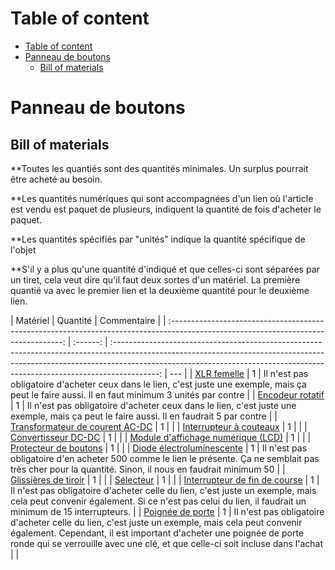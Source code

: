 # Table of content

- [Table of content](#table-of-content)
- [Panneau de boutons](#panneau-de-boutons)
  - [Bill of materials](#bill-of-materials)

# Panneau de boutons

## Bill of materials

\*\*Toutes les quantiés sont des quantités minimales. Un surplus pourrait être acheté au besoin.

\*\*Les quantités numériques qui sont accompagnées d'un lien où l'article est vendu est paquet de plusieurs, indiquent la quantité de fois d'acheter le paquet.

\*\*Les quantités spécifiés par "unités" indique la quantité spécifique de l'objet

\*\*S'il y a plus qu'une quantité d'indiqué et que celles-ci sont séparées par un tiret, cela veut dire qu'il faut deux sortes d'un matériel. La première quantié va avec le premier lien et la deuxième quantité pour le deuxième lien.

|                                                              Matériel                                                               | Quantité |                                                                                                                       Commentaire                                                                                                                       |
| :---------------------------------------------------------------------------------------------------------------------------------: | :------: | :-----------------------------------------------------------------------------------------------------------------------------------------------------------------------------------------------------------------------------------------------------: | --- |
|                   [ XLR femelle](https://www.amazon.ca/XLR-Female-Jack-Pin-Connector/dp/B07S6J8WVD/ref=sr_1_12?)                    |    1     |                                                   Il n'est pas obligatoire d'acheter ceux dans le lien, c'est juste une exemple, mais ça peut le faire aussi. Il en faut minimum 3 unités par contre                                                    |
|            [Encodeur rotatif](https://www.amazon.ca/Taiss-KY-040-Encoder-15%C3%9716-5-Arduino/dp/B07F26CT6B/ref=sr_1_9?)            |    1     |                                                         Il n'est pas obligatoire d'acheter ceux dans le lien, c'est juste une exemple, mais ça peut le faire aussi. Il en faudrait 5 par contre                                                         |
| [Transformateur de courent AC-DC](https://www.amazon.ca/ALITOVE-Transformer-Switching-Converter-Security/dp/B078RZ6C3N/ref=sr_1_2?) |    1     |                                                                                                                                                                                                                                                         |
|     [Interrupteur à couteaux](https://www.amazon.ca/Household-Disconnect-Electrical-Control-Switches/dp/B0D3VSK37Z/ref=sr_1_3?)     |    1     |                                                                                                                                                                                                                                                         |
|             [Convertisseur DC-DC](https://www.amazon.ca/Step-Down-Waterproof-Miniature-Converter-Supply/dp/B07PNWPLRY)              |    1     |                                                                                                                                                                                                                                                         |
| [Module d'affichage numérique (LCD)](https://www.amazon.ca/Robojax-LCD1602-Character-soldered-Interface/dp/B08L5RQHYP/ref=sr_1_10?) |    1     |                                                                                                                                                                                                                                                         |
|          [Protecteur de boutons](https://www.amazon.ca/Healeved-Dustproof-Emergency-Transparent-Pushbutton/dp/B0CRC3TBCJ)           |    1     |                                                                                                                                                                                                                                                         |
|   [Diode électroluminescente](https://www.amazon.ca/Millimeter-Emitting-Assortment-Diffused-Indicator/dp/B07N2GVCYZ/ref=sr_1_5?)    |    1     |                                                Il n'est pas obligatoire d'en acheter 500 comme le lien le présente. Ça ne semblait pas très cher pour la quantité. Sinon, il nous en faudrait minimum 50                                                |
|            [Glissières de tiroir](https://www.amazon.ca/Pairs-Drawer-Slides-Bearing-3-Section/dp/B0CZLDJLRP/ref=sr_1_5?)            |    1     |                                                                                                                                                                                                                                                         |
|            [Sélecteur](https://www.amazon.ca/XIRIXX-YMD11-25A-Isolator-Disconnect-Selector/dp/B0CZRJMTF6/ref=sr_1_171?)             |    1     |                                                                                                                                                                                                                                                         |
|           [Interrupteur de fin de course](https://www.amazon.ca/DAOKI-Switch-Momentary-Button-Arduino/dp/B07YKFX99S?th=1)           |    1     |                                 Il n'est pas obligatoire d'acheter celle du lien, c'est juste un exemple, mais cela peut convenir également. Si ce n'est pas celui du lien, il faudrait un minimum de 15 interrupteurs.                                 |
|              [Poignée de porte](https://www.amazon.ca/Pack-Entry-Knobs-Outdoor-Interior/dp/B0D7GBKWKW/ref=cs_sr_dp_1?)              |    1     | Il n'est pas obligatoire d'acheter celle du lien, c'est juste un exemple, mais cela peut convenir également. Cependant, il est important d'acheter une poignée de porte ronde qui se verrouille avec une clé, et que celle-ci soit incluse dans l'achat |     |

